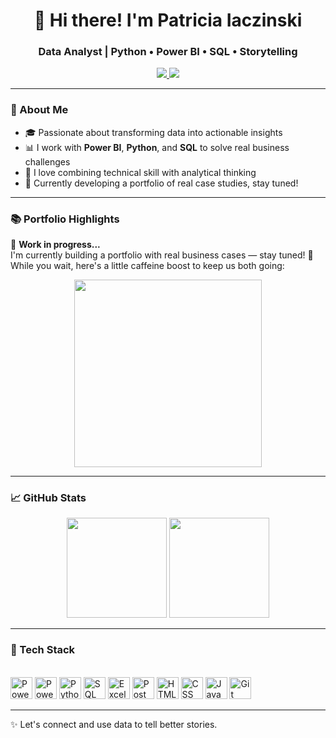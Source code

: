 <h1 align="center">👋 Hi there! I'm Patricia Iaczinski</h1>
<h3 align="center">Data Analyst | Python • Power BI • SQL • Storytelling</h3>

<p align="center">
  <a href="https://www.linkedin.com/in/patricia-iaczinski" target="_blank">
    <img src="https://img.shields.io/badge/-LinkedIn-%230077B5?style=flat-square&logo=linkedin&logoColor=white"/>
  </a>
  <a href="mailto:patricia.iaczinski@gmail.com">
    <img src="https://img.shields.io/badge/-Gmail-%23333?style=flat-square&logo=gmail&logoColor=white"/>
  </a>
</p>

---

### 🧭 About Me

- 🎓 Passionate about transforming data into actionable insights  
- 📊 I work with **Power BI**, **Python**, and **SQL** to solve real business challenges  
- 🧠 I love combining technical skill with analytical thinking  
- 🚀 Currently developing a portfolio of real case studies, stay tuned!

---


### 📚 Portfolio Highlights

🚧 **Work in progress...**  
I'm currently building a portfolio with real business cases — stay tuned! 🎯  
While you wait, here's a little caffeine boost to keep us both going:

<p align="center">
  <img src="https://media.giphy.com/media/v1.Y2lkPTc5MGI3NjExZGVkaWFndnFnMzN5MXY5MWU3NmptZWp0d21tdmtzYWJnd3U5OHg2dyZlcD12MV9naWZzX3NlYXJjaCZjdD1n/VbnUQpnihPSIgIXuZv/giphy.gif" width="300"/>
</p>

---

### 📈 GitHub Stats

<div align="center">
  <img height="160em" src="https://github-readme-stats.vercel.app/api?username=paatyiaczinski&show_icons=true&theme=tokyonight&count_private=true"/>
  <img height="160em" src="https://github-readme-stats.vercel.app/api/top-langs/?username=paatyiaczinski&layout=compact&langs_count=6&theme=tokyonight"/>
</div>

---
### 🧰 Tech Stack

<div style="display: inline_block"><br>

  <img alt="Power BI" height="35" src="https://img.shields.io/badge/Power%20BI-F2C811?style=flat&logo=powerbi&logoColor=black" />
  <img alt="Power Automate" height="35" src="https://img.shields.io/badge/Power%20Automate-0066FF?style=flat&logo=microsoft-powerautomate&logoColor=white" />
  <img alt="Python" height="35" src="https://img.shields.io/badge/Python-3776AB?style=flat&logo=python&logoColor=white" />
  <img alt="SQL" height="35" src="https://img.shields.io/badge/SQL-336791?style=flat&logo=postgresql&logoColor=white" />
  <img alt="Excel" height="35" src="https://img.shields.io/badge/Excel-217346?style=flat&logo=microsoft-excel&logoColor=white" />
  <img alt="Postman" height="35" src="https://img.shields.io/badge/Postman-FF6C37?style=flat&logo=postman&logoColor=white" />
  <img alt="HTML" height="35" src="https://img.shields.io/badge/HTML5-E34F26?style=flat&logo=html5&logoColor=white" />
  <img alt="CSS" height="35" src="https://img.shields.io/badge/CSS3-1572B6?style=flat&logo=css3&logoColor=white" />
  <img alt="Java" height="35" src="https://img.shields.io/badge/Java-ED8B00?style=flat&logo=java&logoColor=white" />
  <img alt="Git" height="35" src="https://img.shields.io/badge/Git-F05032?style=flat&logo=git&logoColor=white" />
</div>

---

✨ Let's connect and use data to tell better stories.
